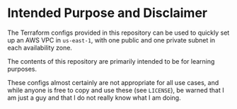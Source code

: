 # Intended Purpose and Disclaimer

The Terraform configs provided in this repository can be used to quickly set up
an AWS VPC in `us-east-1`, with one public and one private subnet in each
availability zone.

The contents of this repository are primarily intended to be for learning
purposes.

These configs almost certainly are not appropriate for all use cases, and while
anyone is free to copy and use these (see `LICENSE`), be warned that I am just a
guy and that I do not really know what I am doing.
